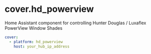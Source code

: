 # cover.hd_powerview
Home Assistant component for controlling Hunter Douglas / Luxaflex PowerView Window Shades

```yaml
cover:
  - platform: hd_powerview
    host: your_hub_ip_address
```
